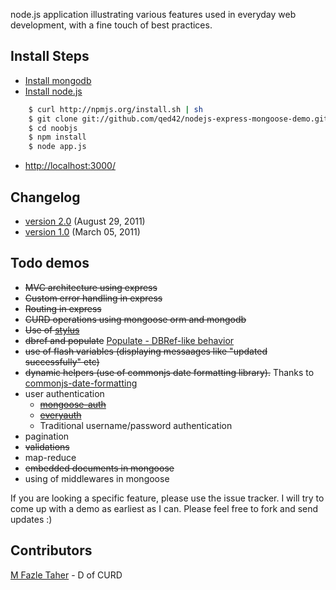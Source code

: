node.js application illustrating various features used in everyday web development, with a fine touch of best practices.

## Install Steps
  * [Install mongodb](http://www.mongodb.org/display/DOCS/Building+for+Linux)
  * [Install node.js](https://github.com/joyent/node/wiki/Installation)

```sh
    $ curl http://npmjs.org/install.sh | sh
    $ git clone git://github.com/qed42/nodejs-express-mongoose-demo.git noobjs
    $ cd noobjs
    $ npm install
    $ node app.js
```

  * [http://localhost:3000/](http://localhost:3000/)

## Changelog
  * [version 2.0](https://github.com/qed42/nodejs-express-mongoose-demo/compare/v1.0...v2.0) (August 29, 2011)
  * [version 1.0](https://github.com/qed42/nodejs-express-mongoose-demo/commit/28d800dc4c794080ec34138be6358e5f05b34d37) (March 05, 2011)

## Todo demos
  * <del>MVC architecture using express</del>
  * <del>Custom error handling in express</del>
  * <del>Routing in express</del>
  * <del>CURD operations using mongoose orm and mongodb</del>
  * <del>Use of [stylus](http://learnboost.github.com/stylus/)</del>
  * <del>dbref and populate</del> [Populate - DBRef-like behavior](http://mongoosejs.com/docs/populate.html)
  * <del>use of flash variables (displaying messaages like "updated successfully" etc)</del>
  * <del>dynamic helpers (use of commonjs date formatting library).</del> Thanks to [commonjs-date-formatting](https://github.com/loopj/commonjs-date-formatting)
  * user authentication
    * <del>[mongoose-auth](https://github.com/bnoguchi/mongoose-auth)</del>
    * <del>[everyauth](https://github.com/bnoguchi/everyauth)</del>
    * Traditional username/password authentication
  * pagination
  * <del>validations</del>
  * map-reduce
  * <del>embedded documents in mongoose</del>
  * using of middlewares in mongoose

If you are looking a specific feature, please use the issue tracker. I will try to come up with a demo as earliest as I can. Please feel free to fork and send updates :)

## Contributors
  [M Fazle Taher](https://github.com/mftaher)  - D of CURD
